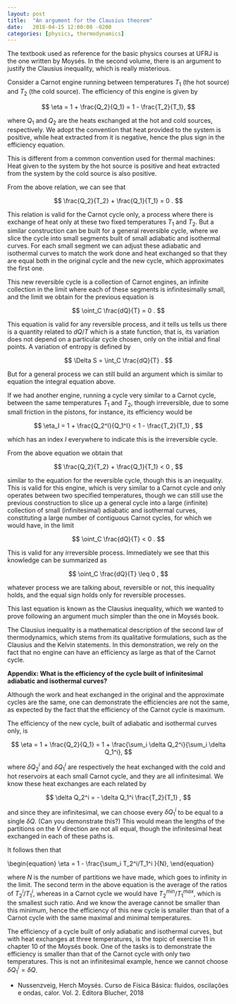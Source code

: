 ```yaml
---
layout: post
title:  "An argument for the Clausius theorem"
date:   2018-04-15 12:00:00 -0200
categories: [physics, thermodynamics]
---
```


The textbook used as reference for the basic
physics courses at UFRJ is the one written by Moysés.
In the second volume, there is an argument
to justify the Clausius inequality, which
is really misterious.

Consider a Carnot engine running between
temperatures $T_1$ (the hot source) and $T_2$
(the cold source).
The efficiency of this engine is
given by

$$ \eta = 1 + \frac{Q_2}{Q_1}
 = 1 - \frac{T_2}{T_1}, 
$$

where $Q_1$ and $Q_2$ are the heats
exchanged at the hot and cold sources,
respectively. We adopt the convention
that heat provided to the system is positive,
while heat extracted from it is negative,
hence the plus sign in the efficiency 
equation.

This is different from a common
convention used for thermal machines: Heat given to the system
by the hot source is positive
and heat extracted from the system by
the cold source is also positive.

From the above relation, we can see that

$$
\frac{Q_2}{T_2} + \frac{Q_1}{T_1} = 0 .
$$

This relation is valid for the Carnot
cycle only, a process where
there is exchange of heat only at these
two fixed temperatures $T_1$ and $T_2$.
But a similar construction can be built
for a general reversible cycle,
where we slice the cycle into small segments
built of small adiabatic and isothermal curves.
For each small segment we can adjust these adiabatic
and isothermal curves to match the work done
and heat exchanged so that they are equal
both in the original cycle and the new cycle,
which approximates the first one.

This new reversible cycle is a 
collection of Carnot engines, an infinite
collection in the limit where each of these
segments is infinitesimally small,
and the limit we obtain for the previous equation
is

$$
\oint_C \frac{dQ}{T} = 0 .
$$

This equation is valid for any reversible process,
and it tells us tells us there is a quantity
related to $dQ/T$ which is a state function, that is,
its variation does not depend on a particular cycle
chosen, only on the initial and final points.
A variation of entropy is defined by

$$
\Delta S = \int_C \frac{dQ}{T} .
$$

But for a general process we can still
build an argument which is similar to
equation the integral equation above.

If we had another engine, running a cycle
very similar to a Carnot cycle,
between the same temperatures
$T_1$ and $T_2$, though
irreversible, due to some small friction in the pistons,
for instance, its efficiency would be

$$
\eta_I = 1 + \frac{Q_2^I}{Q_1^I} < 1 - \frac{T_2}{T_1} ,
$$

which has an index $I$ everywhere to indicate
this is the irreversible cycle.

From the above equation we obtain that

$$
\frac{Q_2}{T_2} + \frac{Q_1}{T_1} < 0 ,
$$

similar to the equation for the reversible cycle, though this is an inequality.
This is valid for this engine, which is very similar
to a Carnot cycle and only operates between
two specified temperatures,
though we can still use the previous
construction to slice up a general
cycle into a large (infinite) collection
of small (infinitesimal) adiabatic and isothermal
curves, constituting a large number of contiguous
Carnot cycles, for which we would have,
in the limit

$$
\oint_C \frac{dQ}{T} < 0 .
$$

This is valid for any irreversible process.
Immediately we see that this knowledge can be summarized
as

$$
\oint_C \frac{dQ}{T} \leq 0 ,
$$

whatever process we are talking about,
reversible or not, this inequality holds, and
the equal sign holds only for reversible processes.

This last equation is known as the Clausius inequality,
which we wanted to prove following an argument
much simpler than the one in Moysés book.

The Clausius inequality is a mathematical description
of the second law of thermodynamics, which stems from
its qualitative formulations,
such as the Clausius and the Kelvin statements.
In this demonstration, we rely on the fact that
no engine can have an efficiency as large
as that of the Carnot cycle.

**Appendix:
What is the efficiency of the cycle built
of infinitesimal adiabatic and isothermal curves?**

Although the work and heat exchanged in
the original and the approximate cycles
are the same, one can demonstrate the
efficiencies are not the same,
as expected by the fact that the efficiency of the Carnot
cycle is maximum.

The efficiency of the new cycle, built of
adiabatic and isothermal curves only, is

$$
\eta = 1 + \frac{Q_2}{Q_1}
= 1 + \frac{\sum_i \delta Q_2^i}{\sum_i \delta Q_1^i},
$$

where $\delta Q_2^i$ and $\delta Q_1^i$ are
respectively the heat exchanged with the cold
and hot reservoirs at each small Carnot cycle,
and they are all infinitesimal.
We know these heat exchanges are each related by

$$
\delta Q_2^i = - \delta Q_1^i \frac{T_2}{T_1} ,
$$

and since they are infinitesimal,
we can choose every $\delta Q_1^i$
to be equal to a single $\delta Q$.
(Can you demonstrate this?)
This would mean the lengths of the partitions
on the $V$ direction are not all equal,
though the infinitesimal heat exchanged 
in each of these paths is.

It follows then that

\begin{equation}
\eta = 1 - \frac{\sum_i T_2^i/T_1^i }{N}, 
\end{equation}

where $N$ is the number of partitions we have made,
which goes to infinity in the limit.
The second term in the above equation is the average of the ratios
of $T_2^i/T_1^i$,
whereas in a Carnot cycle we would have
$T_2^{min}/T_1^{max}$,
which is the smallest such ratio.
And we know the average cannot be smaller than this minimum,
hence the efficiency of this new cycle is smaller than
that of a Carnot cycle with the same maximal and minimal temperatures.

The efficiency of a cycle built of only adiabatic and
isothermal curves, but with heat exchanges at three temperatures,
is the topic of exercise 11 in chapter
10 of the Moysés book. One of the tasks is to
demonstrate the efficiency is smaller than that of
the Carnot cycle with only two temperatures.
This is not an infinitesimal example, hence we cannot choose
$\delta Q_1^i = \delta Q$.

- Nussenzveig, Herch Moysés. Curso de Física Básica: fluidos, oscilações e ondas, calor. Vol. 2. Editora Blucher, 2018